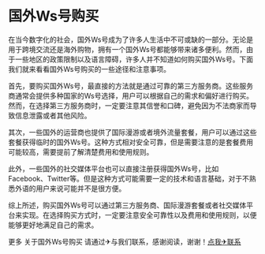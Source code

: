 # 国外Ws号购买

在当今数字化的社会，国外Ws号成为了许多人生活中不可或缺的一部分。无论是用于跨境交流还是海外购物，拥有一个国外Ws号都能够带来诸多便利。然而，由于一些地区的政策限制以及语言障碍，许多人并不知道如何购买国外Ws号。下面我们就来看看国外Ws号购买的一些途径和注意事项。

首先，要购买国外Ws号，最直接的方法就是通过可靠的第三方服务商。这些服务商通常会提供多种国家的Ws号选择，用户可以根据自己的需求和偏好进行购买。然而，在选择第三方服务商时，一定要注意其信誉和口碑，避免因为不法商家而导致信息泄露或者其他风险。

其次，一些国外的运营商也提供了国际漫游或者境外流量套餐，用户可以通过这些套餐获得临时的国外Ws号。这种方式相对安全可靠，但是需要注意的是套餐费用可能较高，需要提前了解清楚费用和使用规则。

此外，一些国外的社交媒体平台也可以直接注册获得国外Ws号，比如Facebook、Twitter等。但是这种方式可能需要一定的技术和语言基础，对于不熟悉外语的用户来说可能并不是很方便。

综上所述，购买国外Ws号可以通过第三方服务商、国际漫游套餐或者社交媒体平台来实现。在选择购买方式时，一定要注意安全可靠性以及费用和使用规则，以便能够更好地满足自己的需求。

更多 关于国外Ws号购买 请通过✈与我们联系，感谢阅读，谢谢！[点我✈联系](https://w.k02.cc)